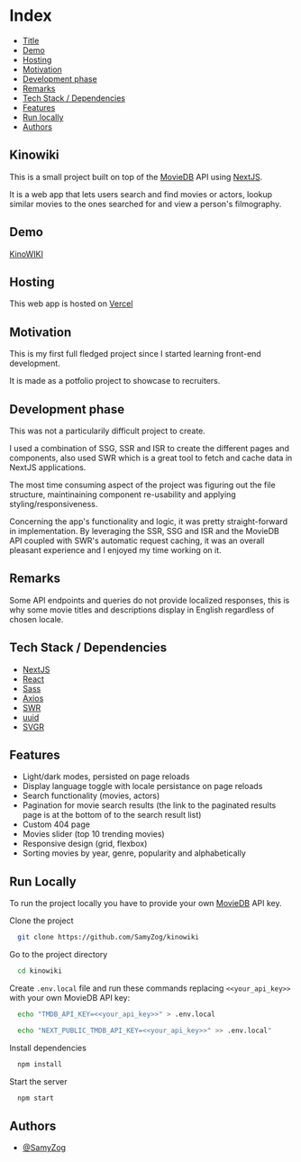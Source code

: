 # Index

- [Title](#title)
- [Demo](#demo)
- [Hosting](#host)
- [Motivation](#motivation)
- [Development phase](#dev-phase)
- [Remarks](#remarks)
- [Tech Stack / Dependencies](#deps)
- [Features](#features)
- [Run locally](#run)
- [Authors](#authors)

<h2 id="title">Kinowiki</h2>

This is a small project built on top of the [MovieDB](https://www.themoviedb.org/documentation/api) API using [NextJS](https://nextjs.org/).

It is a web app that lets users search and find movies or actors, lookup similar movies to the ones searched for and view a person's filmography.

<h2 id="demo">Demo</h2>

[KinoWIKI](https://kinowiki.vercel.app/)

<h2 id="host">Hosting</h2>

This web app is hosted on [Vercel](https://vercel.com/)
  
<h2 id="motivation">Motivation</h2>

This is my first full fledged project since I started learning front-end development.

It is made as a potfolio project to showcase to recruiters.

<h2 id="dev-phase">Development phase</h2>

This was not a particularily difficult project to create.

I used a combination of SSG, SSR and ISR to create the different pages and components, also used SWR which is a great tool to fetch and cache data in NextJS applications.

The most time consuming aspect of the project was figuring out the file structure, maintinaining component re-usability and applying styling/responsiveness.

Concerning the app's functionality and logic, it was pretty straight-forward in implementation. By leveraging the SSR, SSG and ISR and the MovieDB API coupled with SWR's automatic request caching, it was an overall pleasant experience and I enjoyed my time working on it.

<h2 id="remarks">Remarks</h2>

Some API endpoints and queries do not provide localized responses, this is why some movie titles and descriptions display in English regardless of chosen locale.

<h2 id="deps">Tech Stack / Dependencies</h2>

- [NextJS](https://nextjs.org/)
- [React](https://reactjs.org/)
- [Sass](https://sass-lang.com/)
- [Axios](https://github.com/axios/axios)
- [SWR](https://swr.vercel.app/)
- [uuid](https://www.npmjs.com/package/uuid)
- [SVGR](https://react-svgr.com/)

  
<h2 id="features">Features</h2>

- Light/dark modes, persisted on page reloads
- Display language toggle with locale persistance on page reloads
- Search functionality (movies, actors)
- Pagination for movie search results (the link to the paginated results page is at the bottom of to the search result list)
- Custom 404 page
- Movies slider (top 10 trending movies)
- Responsive design (grid, flexbox)
- Sorting movies by year, genre, popularity and alphabetically   

<h2 id="run">Run Locally</h2>

To run the project locally you have to provide your own [MovieDB](https://www.themoviedb.org/documentation/api) API key.

Clone the project

```bash
  git clone https://github.com/SamyZog/kinowiki
```

Go to the project directory

```bash
  cd kinowiki
```

Create <code>.env.local</code> file and run these commands replacing <code><<your_api_key>></code> with your own MovieDB API key:

```bash
  echo "TMDB_API_KEY=<<your_api_key>>" > .env.local
```

```bash
  echo "NEXT_PUBLIC_TMDB_API_KEY=<<your_api_key>>" >> .env.local"
```


Install dependencies

```bash
  npm install
```

Start the server

```bash
  npm start
```

  
<h2 id="authors">Authors</h2>

- [@SamyZog](https://www.github.com/SamyZog)

  

